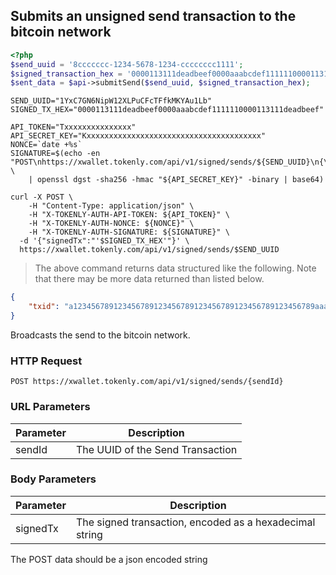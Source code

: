 ## Submits an unsigned send transaction to the bitcoin network

```php
<?php
$send_uuid = '8ccccccc-1234-5678-1234-cccccccc1111';
$signed_transaction_hex = '0000113111deadbeef0000aaabcdef1111110000113111deadbeef';
$sent_data = $api->submitSend($send_uuid, $signed_transaction_hex);
```

```shell
SEND_UUID="1YxC7GN6NipW12XLPuCFcTFfkMKYAu1Lb"
SIGNED_TX_HEX="0000113111deadbeef0000aaabcdef1111110000113111deadbeef"

API_TOKEN="Txxxxxxxxxxxxxxx"
API_SECRET_KEY="Kxxxxxxxxxxxxxxxxxxxxxxxxxxxxxxxxxxxxxxx"
NONCE=`date +%s`
SIGNATURE=$(echo -en "POST\nhttps://xwallet.tokenly.com/api/v1/signed/sends/${SEND_UUID}\n{\"signedTx\":\"$SIGNED_TX_HEX\"}\n${API_TOKEN}\n${NONCE}" \
    | openssl dgst -sha256 -hmac "${API_SECRET_KEY}" -binary | base64)

curl -X POST \
    -H "Content-Type: application/json" \
    -H "X-TOKENLY-AUTH-API-TOKEN: ${API_TOKEN}" \
    -H "X-TOKENLY-AUTH-NONCE: ${NONCE}" \
    -H "X-TOKENLY-AUTH-SIGNATURE: ${SIGNATURE}" \
  -d '{"signedTx":"'$SIGNED_TX_HEX'"}' \
  https://xwallet.tokenly.com/api/v1/signed/sends/$SEND_UUID
```

> The above command returns data structured like the following.  Note that there may be more data returned than listed below.

```json
{
    "txid": "a123456789123456789123456789123456789123456789123456789aaabbbccc"
}
```


Broadcasts the send to the bitcoin network.

### HTTP Request

`POST https://xwallet.tokenly.com/api/v1/signed/sends/{sendId}`


### URL Parameters

Parameter  | Description
---------  | -----------
sendId     | The UUID of the Send Transaction

### Body Parameters

Parameter  | Description
---------  | -----------
signedTx   | The signed transaction, encoded as a hexadecimal string

<aside class="notice">The POST data should be a json encoded string</aside>
